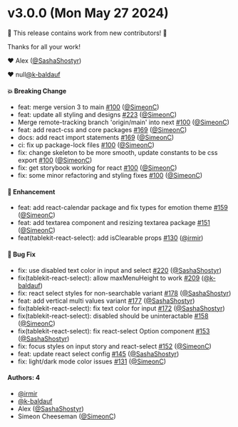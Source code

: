 # v3.0.0 (Mon May 27 2024)

:tada: This release contains work from new contributors! :tada:

Thanks for all your work!

:heart: Alex ([@SashaShostyr](https://github.com/SashaShostyr))

:heart: null[@k-baldauf](https://github.com/k-baldauf)

#### 💥 Breaking Change

- feat: merge version 3 to main [#100](https://github.com/tablecheck/tablekit/pull/100) ([@SimeonC](https://github.com/SimeonC))
- feat: update all styling and designs [#223](https://github.com/tablecheck/tablekit/pull/223) ([@SimeonC](https://github.com/SimeonC))
- Merge remote-tracking branch 'origin/main' into next [#100](https://github.com/tablecheck/tablekit/pull/100) ([@SimeonC](https://github.com/SimeonC))
- feat: add react-css and core packages [#169](https://github.com/tablecheck/tablekit/pull/169) ([@SimeonC](https://github.com/SimeonC))
- docs: add react import statements [#169](https://github.com/tablecheck/tablekit/pull/169) ([@SimeonC](https://github.com/SimeonC))
- ci: fix up package-lock files [#100](https://github.com/tablecheck/tablekit/pull/100) ([@SimeonC](https://github.com/SimeonC))
- fix: change skeleton to be more smooth, update constants to be css export [#100](https://github.com/tablecheck/tablekit/pull/100) ([@SimeonC](https://github.com/SimeonC))
- fix: get storybook working for react [#100](https://github.com/tablecheck/tablekit/pull/100) ([@SimeonC](https://github.com/SimeonC))
- fix: some minor refactoring and styling fixes [#100](https://github.com/tablecheck/tablekit/pull/100) ([@SimeonC](https://github.com/SimeonC))

#### 🚀 Enhancement

- feat: add react-calendar package and fix types for emotion theme [#159](https://github.com/tablecheck/tablekit/pull/159) ([@SimeonC](https://github.com/SimeonC))
- feat: add textarea component and resizing textarea package [#151](https://github.com/tablecheck/tablekit/pull/151) ([@SimeonC](https://github.com/SimeonC))
- feat(tablekit-react-select): add isClearable props [#130](https://github.com/tablecheck/tablekit/pull/130) ([@irmir](https://github.com/irmir))

#### 🐛 Bug Fix

- fix: use disabled text color in input and select [#220](https://github.com/tablecheck/tablekit/pull/220) ([@SashaShostyr](https://github.com/SashaShostyr))
- fix(tablekit-react-select): allow maxMenuHeight to work [#209](https://github.com/tablecheck/tablekit/pull/209) ([@k-baldauf](https://github.com/k-baldauf))
- fix: react select styles for non-searchable variant [#178](https://github.com/tablecheck/tablekit/pull/178) ([@SashaShostyr](https://github.com/SashaShostyr))
- feat: add vertical multi values variant [#177](https://github.com/tablecheck/tablekit/pull/177) ([@SashaShostyr](https://github.com/SashaShostyr))
- fix(tablekit-react-select): fix text color for input [#172](https://github.com/tablecheck/tablekit/pull/172) ([@SashaShostyr](https://github.com/SashaShostyr))
- fix(tablekit-react-select): disabled should be uninteractable [#158](https://github.com/tablecheck/tablekit/pull/158) ([@SimeonC](https://github.com/SimeonC))
- fix(tablekit-react-select): fix react-select Option component [#153](https://github.com/tablecheck/tablekit/pull/153) ([@SashaShostyr](https://github.com/SashaShostyr))
- fix: focus styles on input story and react-select [#152](https://github.com/tablecheck/tablekit/pull/152) ([@SimeonC](https://github.com/SimeonC))
- feat: update react select config [#145](https://github.com/tablecheck/tablekit/pull/145) ([@SashaShostyr](https://github.com/SashaShostyr))
- fix: light/dark mode color issues [#131](https://github.com/tablecheck/tablekit/pull/131) ([@SimeonC](https://github.com/SimeonC))

#### Authors: 4

- [@irmir](https://github.com/irmir)
- [@k-baldauf](https://github.com/k-baldauf)
- Alex ([@SashaShostyr](https://github.com/SashaShostyr))
- Simeon Cheeseman ([@SimeonC](https://github.com/SimeonC))
